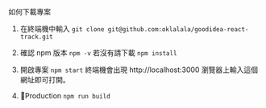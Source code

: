 
如何下載專案

1. 在終端機中輸入
`git clone git@github.com:oklalala/goodidea-react-track.git`

2. 確認 npm 版本
`npm -v`
若沒有請下載
`npm install`

3. 開啟專案
`npm start`
終端機會出現 http://localhost:3000
瀏覽器上輸入這個網址即可打開。

4. Production
`npm run build`
